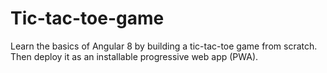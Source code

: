 # Tic-tac-toe-game
Learn the basics of Angular 8 by building a tic-tac-toe game from scratch. Then deploy it as an installable progressive web app (PWA).
